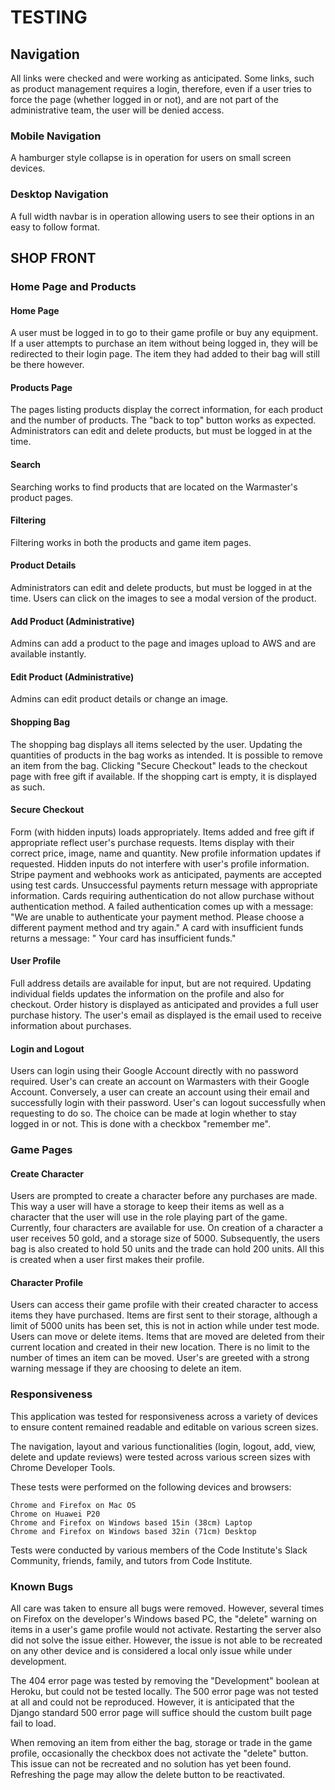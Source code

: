 # TESTING

## Navigation

All links were checked and were working as anticipated. Some links, such as product management requires a login, therefore, even if a user tries to force the page (whether logged in or not), and are not part of the administrative team, the user will be denied access.

### Mobile Navigation

A hamburger style collapse is in operation for users on small screen devices.

### Desktop Navigation

A full width navbar is in operation allowing users to see their options in an easy to follow format.

## SHOP FRONT

### Home Page and Products

#### Home Page

A user must be logged in to go to their game profile or buy any equipment. If a user attempts to purchase an item without being logged in, they will be redirected to their login page. The item they had added to their bag will still be there however.

#### Products Page

The pages listing products display the correct information, for each product and the number of products.
The "back to top" button works as expected. Administrators can edit and delete products, but must be logged in at the time.

#### Search

Searching works to find products that are located on the Warmaster's product pages.

#### Filtering

Filtering works in both the products and game item pages.

#### Product Details

Administrators can edit and delete products, but must be logged in at the time. Users can click on the images to see a modal version of the product.

#### Add Product (Administrative)

Admins can add a product to the page and images upload to AWS and are available instantly.

#### Edit Product (Administrative)

Admins can edit product details or change an image.

#### Shopping Bag

The shopping bag displays all items selected by the user.
Updating the quantities of products in the bag works as intended.
It is possible to remove an item from the bag.
Clicking "Secure Checkout" leads to the checkout page with free gift if available.
If the shopping cart is empty, it is displayed as such.

#### Secure Checkout

Form (with hidden inputs) loads appropriately.
Items added and free gift if appropriate reflect user's purchase requests.
Items display with their correct price, image, name and quantity.
New profile information updates if requested.
Hidden inputs do not interfere with user's profile information.
Stripe payment and webhooks work as anticipated, payments are accepted using test cards.
Unsuccessful payments return message with appropriate information.
Cards requiring authentication do not allow purchase without authentication method.
A failed authentication comes up with a message: "We are unable to authenticate your payment method. Please choose a different payment method and try again."
A card with insufficient funds returns a message: " Your card has insufficient funds."

#### User Profile

Full address details are available for input, but are not required.
Updating individual fields updates the information on the profile and also for checkout.
Order history is displayed as anticipated and provides a full user purchase history.
The user's email as displayed is the email used to receive information about purchases.

#### Login and Logout

Users can login using their Google Account directly with no password required. User's can create an account on Warmasters with their Google Account. Conversely, a user can create an account using their email and successfully login with their password. User's can logout successfully when requesting to do so. The choice can be made at login whether to stay logged in or not. This is done with a checkbox "remember me".

### Game Pages

#### Create Character

Users are prompted to create a character before any purchases are made. This way a user will have a storage to keep their items as well as a character that the user will use in the role playing part of the game. Currently, four characters are available for use. On creation of a character a user receives 50 gold, and a storage size of 5000. Subsequently, the users bag is also created to hold 50 units and the trade can hold 200 units. All this is created when a user first makes their profile.

#### Character Profile

Users can access their game profile with their created character to access items they have purchased. Items are first sent to their storage, although a limit of 5000 units has been set, this is not in action while under test mode. Users can move or delete items. Items that are moved are deleted from their current location and created in their new location. There is no limit to the number of times an item can be moved. User's are greeted with a strong warning message if they are choosing to delete an item.

### Responsiveness

This application was tested for responsiveness across a variety of devices to ensure content remained readable and editable on various screen sizes.

The navigation, layout and various functionalities (login, logout, add, view, delete and update reviews) were tested across various screen sizes with Chrome Developer Tools.

These tests were performed on the following devices and browsers:

    Chrome and Firefox on Mac OS
    Chrome on Huawei P20
    Chrome and Firefox on Windows based 15in (38cm) Laptop
    Chrome and Firefox on Windows based 32in (71cm) Desktop

Tests were conducted by various members of the Code Institute's Slack Community, friends, family, and tutors from Code Institute.

### Known Bugs

All care was taken to ensure all bugs were removed. However, several times on Firefox on the developer's Windows based PC, the "delete" warning on items in a user's game profile would not activate. Restarting the server also did not solve the issue either. However, the issue is not able to be recreated on any other device and is considered a local only issue while under development.

The 404 error page was tested by removing the "Development" boolean at Heroku, but could not be tested locally. The 500 error page was not tested at all and could not be reproduced. However, it is anticipated that the Django standard 500 error page will suffice should the custom built page fail to load.

When removing an item from either the bag, storage or trade in the game profile, occasionally the checkbox does not activate the "delete" button. This issue can not be recreated and no solution has yet been found. Refreshing the page may allow the delete button to be reactivated.
